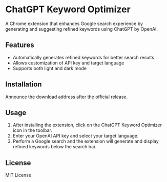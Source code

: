 # ChatGPT Keyword Optimizer

A Chrome extension that enhances Google search experience by generating and suggesting refined keywords using ChatGPT by OpenAI.

## Features

- Automatically generates refined keywords for better search results
- Allows customization of API key and target language
- Supports both light and dark mode

## Installation

Announce the download address after the official release.


## Usage

1. After installing the extension, click on the ChatGPT Keyword Optimizer icon in the toolbar.
2. Enter your OpenAI API key and select your target language.
3. Perform a Google search and the extension will generate and display refined keywords below the search bar.

## License

MIT License
